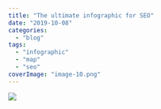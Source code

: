 ```yaml
---
title: "The ultimate infographic for SEO"
date: "2019-10-08"
categories: 
  - "blog"
tags: 
  - "infographic"
  - "map"
  - "seo"
coverImage: "image-10.png"
---
```


![](images/0c99dc78498537.5ca648b9960e5-1-1.jpg)
